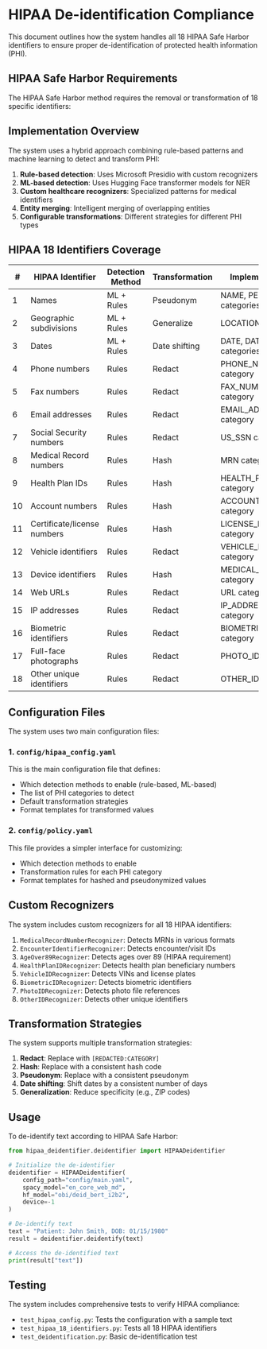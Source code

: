 # HIPAA De-identification Compliance

This document outlines how the system handles all 18 HIPAA Safe Harbor identifiers to ensure proper de-identification of protected health information (PHI).

## HIPAA Safe Harbor Requirements

The HIPAA Safe Harbor method requires the removal or transformation of 18 specific identifiers:

## Implementation Overview

The system uses a hybrid approach combining rule-based patterns and machine learning to detect and transform PHI:

1. **Rule-based detection**: Uses Microsoft Presidio with custom recognizers
2. **ML-based detection**: Uses Hugging Face transformer models for NER
3. **Custom healthcare recognizers**: Specialized patterns for medical identifiers
4. **Entity merging**: Intelligent merging of overlapping entities
5. **Configurable transformations**: Different strategies for different PHI types

## HIPAA 18 Identifiers Coverage

| # | HIPAA Identifier | Detection Method | Transformation | Implementation |
|---|------------------|------------------|----------------|----------------|
| 1 | Names | ML + Rules | Pseudonym | NAME, PERSON categories |
| 2 | Geographic subdivisions | ML + Rules | Generalize | LOCATION category |
| 3 | Dates | ML + Rules | Date shifting | DATE, DATE_TIME categories |
| 4 | Phone numbers | Rules | Redact | PHONE_NUMBER category |
| 5 | Fax numbers | Rules | Redact | FAX_NUMBER category |
| 6 | Email addresses | Rules | Redact | EMAIL_ADDRESS category |
| 7 | Social Security numbers | Rules | Redact | US_SSN category |
| 8 | Medical Record numbers | Rules | Hash | MRN category |
| 9 | Health Plan IDs | Rules | Hash | HEALTH_PLAN_ID category |
| 10 | Account numbers | Rules | Hash | ACCOUNT_NUMBER category |
| 11 | Certificate/license numbers | Rules | Hash | LICENSE_NUMBER category |
| 12 | Vehicle identifiers | Rules | Redact | VEHICLE_ID category |
| 13 | Device identifiers | Rules | Hash | MEDICAL_DEVICE_ID category |
| 14 | Web URLs | Rules | Redact | URL category |
| 15 | IP addresses | Rules | Redact | IP_ADDRESS category |
| 16 | Biometric identifiers | Rules | Redact | BIOMETRIC_ID category |
| 17 | Full-face photographs | Rules | Redact | PHOTO_ID category |
| 18 | Other unique identifiers | Rules | Redact | OTHER_ID category |

## Configuration Files

The system uses two main configuration files:

### 1. `config/hipaa_config.yaml`

This is the main configuration file that defines:
- Which detection methods to enable (rule-based, ML-based)
- The list of PHI categories to detect
- Default transformation strategies
- Format templates for transformed values

### 2. `config/policy.yaml`

This file provides a simpler interface for customizing:
- Which detection methods to enable
- Transformation rules for each PHI category
- Format templates for hashed and pseudonymized values

## Custom Recognizers

The system includes custom recognizers for all 18 HIPAA identifiers:

1. `MedicalRecordNumberRecognizer`: Detects MRNs in various formats
2. `EncounterIdentifierRecognizer`: Detects encounter/visit IDs
3. `AgeOver89Recognizer`: Detects ages over 89 (HIPAA requirement)
4. `HealthPlanIDRecognizer`: Detects health plan beneficiary numbers
5. `VehicleIDRecognizer`: Detects VINs and license plates
6. `BiometricIDRecognizer`: Detects biometric identifiers
7. `PhotoIDRecognizer`: Detects photo file references
8. `OtherIDRecognizer`: Detects other unique identifiers

## Transformation Strategies

The system supports multiple transformation strategies:

1. **Redact**: Replace with `[REDACTED:CATEGORY]`
2. **Hash**: Replace with a consistent hash code
3. **Pseudonym**: Replace with a consistent pseudonym
4. **Date shifting**: Shift dates by a consistent number of days
5. **Generalization**: Reduce specificity (e.g., ZIP codes)

## Usage

To de-identify text according to HIPAA Safe Harbor:

```python
from hipaa_deidentifier.deidentifier import HIPAADeidentifier

# Initialize the de-identifier
deidentifier = HIPAADeidentifier(
    config_path="config/main.yaml",
    spacy_model="en_core_web_md",
    hf_model="obi/deid_bert_i2b2",
    device=-1
)

# De-identify text
text = "Patient: John Smith, DOB: 01/15/1980"
result = deidentifier.deidentify(text)

# Access the de-identified text
print(result["text"])
```

## Testing

The system includes comprehensive tests to verify HIPAA compliance:

- `test_hipaa_config.py`: Tests the configuration with a sample text
- `test_hipaa_18_identifiers.py`: Tests all 18 HIPAA identifiers
- `test_deidentification.py`: Basic de-identification test

